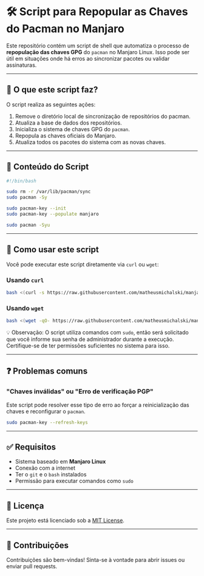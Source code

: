 # 🛠️ Script para Repopular as Chaves do Pacman no Manjaro

Este repositório contém um script de shell que automatiza o processo de **repopulação das chaves GPG** do `pacman` no Manjaro Linux. Isso pode ser útil em situações onde há erros ao sincronizar pacotes ou validar assinaturas.

---

## 📌 O que este script faz?

O script realiza as seguintes ações:

1. Remove o diretório local de sincronização de repositórios do pacman.
2. Atualiza a base de dados dos repositórios.
3. Inicializa o sistema de chaves GPG do `pacman`.
4. Repopula as chaves oficiais do Manjaro.
5. Atualiza todos os pacotes do sistema com as novas chaves.

---

## 📁 Conteúdo do Script

```bash
#!/bin/bash

sudo rm -r /var/lib/pacman/sync
sudo pacman -Sy

sudo pacman-key --init
sudo pacman-key --populate manjaro

sudo pacman -Syu
```

---

## 🚀 Como usar este script

Você pode executar este script diretamente via `curl` ou `wget`:

### Usando `curl`

```bash
bash <(curl -s https://raw.githubusercontent.com/matheusmichalski/manjaro-populate-keys/main/populate-manjaro-keys.sh)
```

### Usando `wget`

```bash
bash <(wget -qO- https://raw.githubusercontent.com/matheusmichalski/manjaro-populate-keys/main/populate-manjaro-keys.sh)
```

💡 Observação: O script utiliza comandos com `sudo`, então será solicitado que você informe sua senha de administrador durante a execução. Certifique-se de ter permissões suficientes no sistema para isso.

---

## ❓ Problemas comuns

### "Chaves inválidas" ou "Erro de verificação PGP"

Este script pode resolver esse tipo de erro ao forçar a reinicialização das chaves e reconfigurar o `pacman`.

```bash
sudo pacman-key --refresh-keys
```

---

## ✅ Requisitos

- Sistema baseado em **Manjaro Linux**
- Conexão com a internet
- Ter o `git` e o `bash` instalados
- Permissão para executar comandos como `sudo`

---

## 📄 Licença

Este projeto está licenciado sob a [MIT License](LICENSE).

---

## 🤝 Contribuições

Contribuições são bem-vindas! Sinta-se à vontade para abrir issues ou enviar pull requests.
